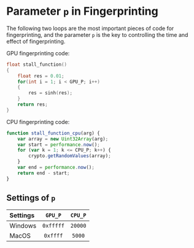 # Parameter `p` in Fingerprinting

The following two loops are the most important pieces of code for fingerprinting, and the parameter `p` is the key to controlling the time and effect of fingerprinting.

GPU fingerprinting code:

```c
float stall_function()
{
    float res = 0.01;
    for(int i = 1; i < GPU_P; i++)
    {
        res = sinh(res);
    }
    return res;
}     
```

CPU fingerprinting code:

```javascript
function stall_function_cpu(arg) {
    var array = new Uint32Array(arg);
    var start = performance.now();
    for (var k = 1; k <= CPU_P; k++) {
        crypto.getRandomValues(array);
    }
    var end = performance.now();
    return end - start;
}
```

## Settings of `p`

| Settings | `GPU_P` | `CPU_P` |
| :------  | :-----------: | :-----------: |
| Windows | `0xfffff` | `20000` |
| MacOS | `0xffff` | `5000` |
